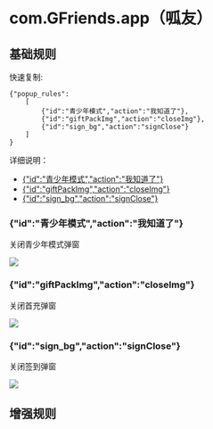 # com.GFriends.app（呱友）

## 基础规则

快速复制:
```
{"popup_rules":
    [
        {"id":"青少年模式","action":"我知道了"},
        {"id":"giftPackImg","action":"closeImg"},
        {"id":"sign_bg","action":"signClose"}
    ]
}
```
详细说明：
- [{"id":"青少年模式","action":"我知道了"}](#id青少年模式action我知道了)
- [{"id":"giftPackImg","action":"closeImg"}](#idgiftpackimgactioncloseimg)
- [{"id":"sign_bg","action":"signClose"}](#idsign_bgactionsignclose)

### {"id":"青少年模式","action":"我知道了"}
关闭青少年模式弹窗

![](./assets/青少年模式弹窗.jpg)

### {"id":"giftPackImg","action":"closeImg"}
关闭首充弹窗

![](./assets/首充弹窗.jpg)

### {"id":"sign_bg","action":"signClose"}
关闭签到弹窗

![](./assets/签到弹窗.jpg)

## 增强规则
